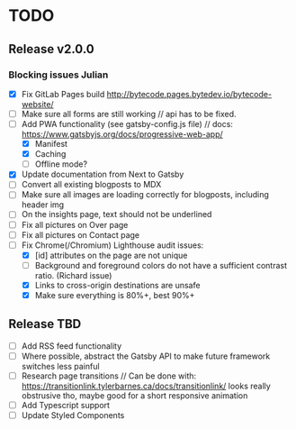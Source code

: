 # TODO

## Release v2.0.0

### Blocking issues Julian

* [x] Fix GitLab Pages build http://bytecode.pages.bytedev.io/bytecode-website/
* [ ] Make sure all forms are still working // api has to be fixed.
* [ ] Add PWA functionality (see gatsby-config.js file) // docs: https://www.gatsbyjs.org/docs/progressive-web-app/
    * [x] Manifest
    * [x] Caching
    * [ ] Offline mode?
* [x] Update documentation from Next to Gatsby
* [ ] Convert all existing blogposts to MDX
* [ ] Make sure all images are loading correctly for blogposts, including header img
* [ ] On the insights page, text should not be underlined
* [ ] Fix all pictures on Over page
* [ ] Fix all pictures on Contact page
* [ ] Fix Chrome(/Chromium) Lighthouse audit issues:
    * [x] [id] attributes on the page are not unique
    * [ ] Background and foreground colors do not have a sufficient contrast ratio. (Richard issue)
    * [x] Links to cross-origin destinations are unsafe
    * [x] Make sure everything is 80%+, best 90%+

## Release TBD

* [ ] Add RSS feed functionality
* [ ] Where possible, abstract the Gatsby API to make future framework switches less painful
* [ ] Research page transitions // Can be done with: https://transitionlink.tylerbarnes.ca/docs/transitionlink/ looks really obstrusive tho, maybe good for a short responsive animation
* [ ] Add Typescript support
* [ ] Update Styled Components
